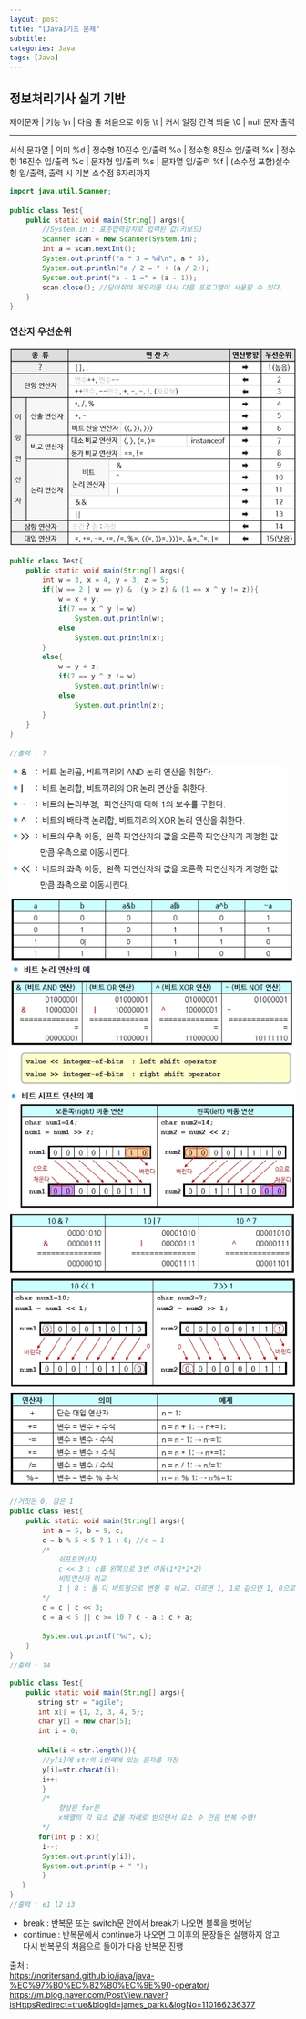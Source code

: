 ```yaml
---
layout: post
title: "[Java]기초 문제"
subtitle: 
categories: Java
tags: [Java]
--- 
```

## 정보처리기사 실기 기반  

제어문자    | 기능
\n        | 다음 줄 처음으로 이동
\t        | 커서 일정 간격 띄움
\0        | null 문자 출력


***


서식 문자열 | 의미
%d       | 정수형 10진수 입/출력
%o       | 정수형 8진수 입/출력
%x       | 정수형 16진수 입/출력
%c       | 문자형 입/출력
%s       | 문자열 입/출력
%f       | (소수점 포함)실수형 입/출력, 출력 시 기본 소수점 6자리까지


```JAVA
import java.util.Scanner;

public class Test{
    public static void main(String[] args){
        //System.in : 표준입력장치로 입력된 값(키보드)
        Scanner scan = new Scanner(System.in);
        int a = scan.nextInt();
        System.out.printf("a * 3 = %d\n", a * 3);
        System.out.println("a / 2 = " + (a / 2));
        System.out.print("a - 1 =" + (a - 1));
        scan.close(); //닫아줘야 메모리를 다시 다른 프로그램이 사용할 수 있다.
    }
}
```

### 연산자 우선순위
<img src="/assets/images/banners/java-operator-1.png" >


```JAVA
public class Test{
    public static void main(String[] args){
        int w = 3, x = 4, y = 3, z = 5;
        if((w == 2 | w == y) & !(y > z) & (1 == x ^ y != z)){
            w = x + y;
            if(7 == x ^ y != w)
                System.out.println(w);
            else
                System.out.println(x);
        }
        else{
            w = y + z;
            if(7 == y ^ z != w)
                System.out.println(w);
            else
                System.out.println(z);
        }
    }
}

//출력 : 7
```
<img src="/assets/images/java/8.jpeg" >  


<img src="/assets/images/java/9.jpeg" >  


<img src="/assets/images/java/10.jpeg" >  


<img src="/assets/images/java/11.jpeg" >  


<img src="/assets/images/java/12.jpeg" >  


<img src="/assets/images/java/13.jpeg" >  


```JAVA
//거짓은 0, 참은 1
public class Test{
    public static void main(String[] args){
        int a = 5, b = 9, c;
        c = b % 5 < 5 ? 1 : 0; //c = 1
        /*
            쉬프트연산자
            c << 3 : c를 왼쪽으로 3번 이동(1*2*2*2)
            비트연산자 비교
            1 | 8 : 둘 다 비트형으로 변형 후 비교. 다르면 1, 1로 같으면 1, 0으로 같으면 0
        */
        c = c | c << 3;
        c = a < 5 || c >= 10 ? c - a : c + a;

        System.out.printf("%d", c);    
    }
}
//출력 : 14
```


```JAVA
public class Test{
    public static void main(String[] args){
       string str = "agile";
       int x[] = {1, 2, 3, 4, 5};
       char y[] = new char[5];
       int i = 0;

       while(i < str.length()){
        //y[i]에 str의 i번째에 있는 문자를 저장
        y[i]=str.charAt(i);
        i++;
        }
        /*
            향상된 for문
            x배열의 각 요소 값을 차례로 받으면서 요소 수 만큼 반복 수행!
        */
       for(int p : x){
        i--;
        System.out.print(y[i]);    
        System.out.print(p + " ");    
        }
   }
}
//출력 : e1 l2 i3
```


* break : 반복문 또는 switch문 안에서 break가 나오면 블록을 벗어남
* continue : 반복문에서 continue가 나오면 그 이후의 문장들은 실행하지 않고  
             다시 반복문의 처음으로 돌아가 다음 반복문 진행  


출처 :  
<https://noritersand.github.io/java/java-%EC%97%B0%EC%82%B0%EC%9E%90-operator/>
<https://m.blog.naver.com/PostView.naver?isHttpsRedirect=true&blogId=james_parku&logNo=110166236377>